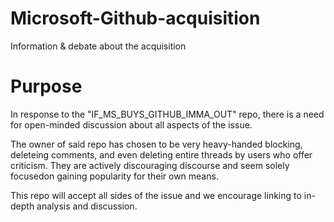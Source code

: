 # Microsoft-Github-acquisition
Information &amp; debate about the acquisition

# Purpose
In response to the "IF_MS_BUYS_GITHUB_IMMA_OUT" repo, there is a need for open-minded discussion about all aspects of the issue.

The owner of said repo has chosen to be very heavy-handed blocking, deleteing comments, and even deleting entire threads by users who offer criticism. They are actively discouraging discourse and seem solely focusedon gaining popularity for their own means.

This repo will accept all sides of the issue and we encourage linking to in-depth analysis and discussion.
